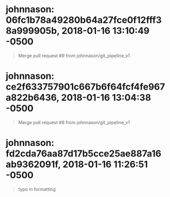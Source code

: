 # johnnason: 06fc1b78a49280b64a27fce0f12fff38a999905b, 2018-01-16 13:10:49 -0500

> Merge pull request #9 from johnnason/git_pipeline_v1

# johnnason: ce2f633757901c667b6f64fcf4fe967a822b6436, 2018-01-16 13:04:38 -0500

> Merge pull request #8 from johnnason/git_pipeline_v1

# johnnason: fd2cda76aa87d17b5cce25ae887a16ab9362091f, 2018-01-16 11:26:51 -0500

> typo in formatting



